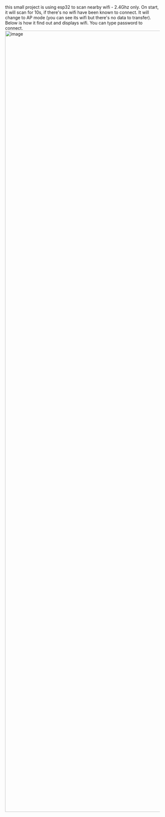 this small project is using esp32 to scan nearby wifi - 2.4Ghz only. On start, it will scan for 10s, if there's no wifi have been known to connect. It will change to AP mode (you can see its wifi but there's no data to transfer).
Below is how it find out and displays wifi. You can type password to connect.
<img width="1170" height="2532" alt="image" src="https://github.com/user-attachments/assets/c6db2a22-0adc-45e7-b934-7438faa4ff65" />
